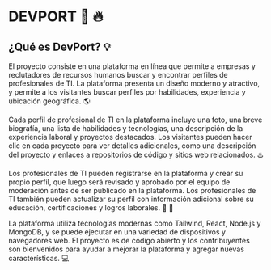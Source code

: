 # DEVPORT 🚀 🔥
## ¿Qué es DevPort? 💡
El proyecto consiste en una plataforma en línea que permite a empresas y reclutadores de recursos humanos buscar y encontrar perfiles de profesionales de TI. La plataforma presenta un diseño moderno y atractivo, y permite a los visitantes buscar perfiles por habilidades, experiencia y ubicación geográfica. 🌎

Cada perfil de profesional de TI en la plataforma incluye una foto, una breve biografía, una lista de habilidades y tecnologías, una descripción de la experiencia laboral y proyectos destacados. Los visitantes pueden hacer clic en cada proyecto para ver detalles adicionales, como una descripción del proyecto y enlaces a repositorios de código y sitios web relacionados. ♨️

Los profesionales de TI pueden registrarse en la plataforma y crear su propio perfil, que luego será revisado y aprobado por el equipo de moderación antes de ser publicado en la plataforma. Los profesionales de TI también pueden actualizar su perfil con información adicional sobre su educación, certificaciones y logros laborales. 🥇 🎉

La plataforma utiliza tecnologías modernas como Tailwind, React, Node.js y MongoDB, y se puede ejecutar en una variedad de dispositivos y navegadores web. El proyecto es de código abierto y los contribuyentes son bienvenidos para ayudar a mejorar la plataforma y agregar nuevas características. 💻 
